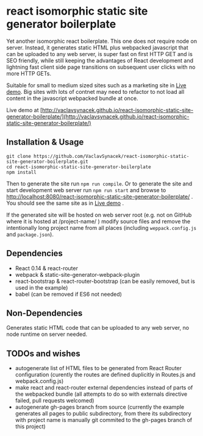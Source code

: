 react isomorphic static site generator boilerplate
===================

Yet another isomorphic react boilerplate. This one does not require node on server. Instead, it generates static HTML plus webpacked javascript that can be uploaded to any web server, is super fast on first HTTP GET and is SEO friendly, while still keeping the advantages of React development and lightning fast client side page transitions on subsequent user clicks with no more HTTP GETs.

Suitable for small to medium sized sites such as a marketing site in [Live demo](http://vaclavsynacek.github.io/react-isomorphic-static-site-generator-boilerplate/). Big sites with lots of contnet may need to refactor to not load all content in the javascript webpacked bundle at once.

Live demo at [http://vaclavsynacek.github.io/react-isomorphic-static-site-generator-boilerplate/](http://vaclavsynacek.github.io/react-isomorphic-static-site-generator-boilerplate/)


Installation & Usage
-------------------
```
git clone https://github.com/VaclavSynacek/react-isomorphic-static-site-generator-boilerplate.git
cd react-isomorphic-static-site-generator-boilerplate
npm install
```

Then to generate the site run `npm run compile`. Or to generate the site and start development web server run `npm run start` and browse to [http://localhost:8080/react-isomorphic-static-site-generator-boilerplate/](http://localhost:8080/react-isomorphic-static-site-generator-boilerplate/) . You should see the same site as in [Live demo](http://vaclavsynacek.github.io/react-isomorphic-static-site-generator-boilerplate/) .

If the generated site will be hosted on web server root (e.g. not on GitHub where it is hosted at /project-name/ ) modify source files and remove the intentionally long project name from all places (including `weppack.config.js` and `package.json`).


Dependencies
-------------------
* React 0.14 & react-router
* webpack & static-site-generator-webpack-plugin
* react-bootstrap & react-router-bootstrap (can be easily removed, but is used in the example)
* babel (can be removed if ES6 not needed)


Non-Dependencies
-------------------
Generates static HTML code that can be uploaded to any web server, no node runtime on server needed.

TODOs and wishes
-------------------
* autogenerate list of HTML files to be generated from React Router configuration (curently the routes are defined duplicitly in Routes.js and webpack.config.js)
* make react and react-router external dependencies instead of parts of the webpacked bundle (all attempts to do so with externals directive failed, pull requests welcomed)
* autogenerate gh-pages branch from source (currently the example generates all pages to public subdirectory, from there its subdirectory with project name is manually git commited to the gh-pages branch of this project)